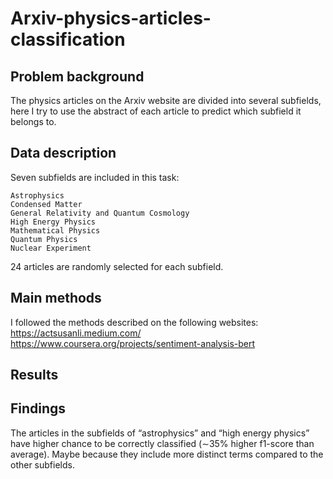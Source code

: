 # Arxiv-physics-articles-classification

## Problem background
The physics articles on the Arxiv website are divided into several subfields, here I try to use the abstract of each article to predict which subfield it belongs to.

## Data description
Seven subfields are included in this task:
```
Astrophysics
Condensed Matter
General Relativity and Quantum Cosmology
High Energy Physics
Mathematical Physics
Quantum Physics
Nuclear Experiment
```
24 articles are randomly selected for each subfield.

## Main methods
I followed the methods described on the following websites:
https://actsusanli.medium.com/
https://www.coursera.org/projects/sentiment-analysis-bert

## Results


## Findings
The articles in the subfields of “astrophysics” and “high energy physics” have higher chance to be correctly classified (∼35% higher f1-score than average). Maybe because they include more distinct terms compared to the other subfields.
